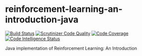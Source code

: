 # reinforcement-learning-an-introduction-java

[![Build Status](https://scrutinizer-ci.com/g/KinoamyFx/reinforcement-learning-an-introduction-java/badges/build.png?b=master)](https://scrutinizer-ci.com/g/KinoamyFx/reinforcement-learning-an-introduction-java/build-status/master)
[![Scrutinizer Code Quality](https://scrutinizer-ci.com/g/KinoamyFx/reinforcement-learning-an-introduction-java/badges/quality-score.png?b=master)](https://scrutinizer-ci.com/g/KinoamyFx/reinforcement-learning-an-introduction-java/?branch=master)
[![Code Coverage](https://scrutinizer-ci.com/g/KinoamyFx/reinforcement-learning-an-introduction-java/badges/coverage.png?b=master)](https://scrutinizer-ci.com/g/KinoamyFx/reinforcement-learning-an-introduction-java/?branch=master)
[![Code Intelligence Status](https://scrutinizer-ci.com/g/KinoamyFx/reinforcement-learning-an-introduction-java/badges/code-intelligence.svg?b=master)](https://scrutinizer-ci.com/code-intelligence)

Java implementation of Reinforcement Learning: An Introduction
